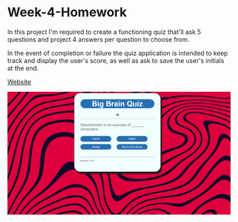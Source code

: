 # Week-4-Homework
In this project I'm required to create a functioning quiz that'll ask 5 questions and project 4 answers per question to choose from. 

In the event of completion or failure the quiz application is intended to keep track and display the user's score, as well as ask to save the user's initials at the end.

[Website]()

![MyQuiz](Quiz.png)